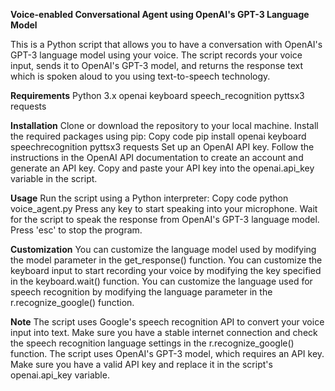 **Voice-enabled Conversational Agent using OpenAI's GPT-3 Language Model**

This is a Python script that allows you to have a conversation with OpenAI's GPT-3 language model using your voice. 
The script records your voice input, sends it to OpenAI's GPT-3 model, and returns the response text which is spoken aloud to you using text-to-speech technology.

**Requirements**
Python 3.x
openai
keyboard
speech_recognition
pyttsx3
requests

**Installation**
Clone or download the repository to your local machine.
Install the required packages using pip:
Copy code
pip install openai keyboard speechrecognition pyttsx3 requests
Set up an OpenAI API key. Follow the instructions in the OpenAI API documentation to create an account and generate an API key.
Copy and paste your API key into the openai.api_key variable in the script.

**Usage**
Run the script using a Python interpreter:
Copy code
python voice_agent.py
Press any key to start speaking into your microphone.
Wait for the script to speak the response from OpenAI's GPT-3 language model.
Press 'esc' to stop the program.

**Customization**
You can customize the language model used by modifying the model parameter in the get_response() function.
You can customize the keyboard input to start recording your voice by modifying the key specified in the keyboard.wait() function.
You can customize the language used for speech recognition by modifying the language parameter in the r.recognize_google() function.

**Note**
The script uses Google's speech recognition API to convert your voice input into text. Make sure you have a stable internet connection and check the speech recognition language settings in the r.recognize_google() function.
The script uses OpenAI's GPT-3 model, which requires an API key. Make sure you have a valid API key and replace it in the script's openai.api_key variable.